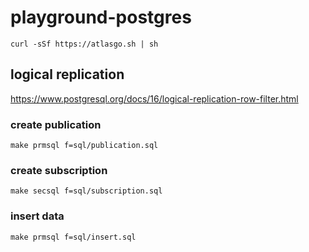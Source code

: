 # playground-postgres

```shell
curl -sSf https://atlasgo.sh | sh
```

## logical replication

https://www.postgresql.org/docs/16/logical-replication-row-filter.html

### create publication

```shell
make prmsql f=sql/publication.sql
```

### create subscription

```shell
make secsql f=sql/subscription.sql
```

### insert data

```shell
make prmsql f=sql/insert.sql
```
